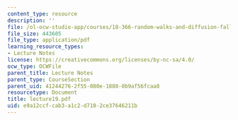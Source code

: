 ```yaml
---
content_type: resource
description: ''
file: /ol-ocw-studio-app/courses/18-366-random-walks-and-diffusion-fall-2006/e9a12ccfcab3a1c2d7102ce37646211b_lecture19.pdf
file_size: 443605
file_type: application/pdf
learning_resource_types:
- Lecture Notes
license: https://creativecommons.org/licenses/by-nc-sa/4.0/
ocw_type: OCWFile
parent_title: Lecture Notes
parent_type: CourseSection
parent_uid: 41244276-2f55-080e-1888-0b9af56fcaa8
resourcetype: Document
title: lecture19.pdf
uid: e9a12ccf-cab3-a1c2-d710-2ce37646211b
---
```

